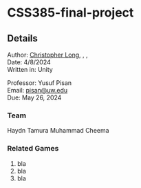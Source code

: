 # CSS385-final-project

## Details
Author: [Christopher Long](https://www.linkedin.com/in/christopher--long/), , , <br>
Date: 4/8/2024<br>
Written in: Unity<br>

Professor: Yusuf Pisan<br>
Email: pisan@uw.edu<br>
Due: May 26, 2024<br>

### Team

Haydn Tamura
Muhammad Cheema 

### Related Games
1. bla
2. bla
3. bla
